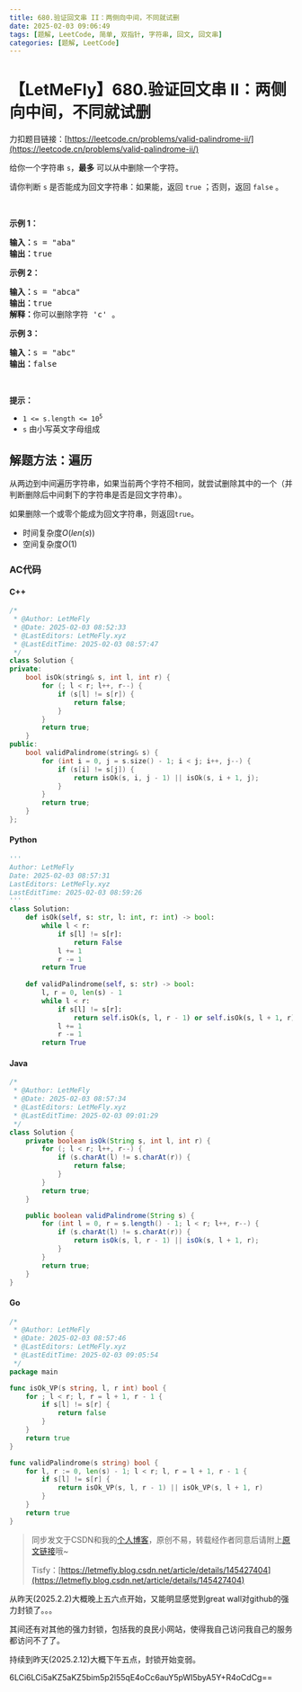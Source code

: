 ```yaml
---
title: 680.验证回文串 II：两侧向中间，不同就试删
date: 2025-02-03 09:06:49
tags: [题解, LeetCode, 简单, 双指针, 字符串, 回文, 回文串]
categories: [题解, LeetCode]
---
```


# 【LetMeFly】680.验证回文串 II：两侧向中间，不同就试删

力扣题目链接：[https://leetcode.cn/problems/valid-palindrome-ii/](https://leetcode.cn/problems/valid-palindrome-ii/)

<p>给你一个字符串&nbsp;<code>s</code>，<strong>最多</strong> 可以从中删除一个字符。</p>

<p>请你判断 <code>s</code> 是否能成为回文字符串：如果能，返回 <code>true</code> ；否则，返回 <code>false</code> 。</p>

<p>&nbsp;</p>

<p><strong>示例 1：</strong></p>

<pre>
<strong>输入：</strong>s = "aba"
<strong>输出：</strong>true
</pre>

<p><strong>示例 2：</strong></p>

<pre>
<strong>输入：</strong>s = "abca"
<strong>输出：</strong>true
<strong>解释：</strong>你可以删除字符 'c' 。
</pre>

<p><strong>示例 3：</strong></p>

<pre>
<strong>输入：</strong>s = "abc"
<strong>输出：</strong>false</pre>

<p>&nbsp;</p>

<p><strong>提示：</strong></p>

<ul>
	<li><code>1 &lt;= s.length &lt;= 10<sup>5</sup></code></li>
	<li><code>s</code> 由小写英文字母组成</li>
</ul>


    
## 解题方法：遍历

从两边到中间遍历字符串，如果当前两个字符不相同，就尝试删除其中的一个（并判断删除后中间剩下的字符串是否是回文字符串）。

如果删除一个或零个能成为回文字符串，则返回`true`。

+ 时间复杂度$O(len(s))$
+ 空间复杂度$O(1)$

### AC代码

#### C++

```cpp
/*
 * @Author: LetMeFly
 * @Date: 2025-02-03 08:52:33
 * @LastEditors: LetMeFly.xyz
 * @LastEditTime: 2025-02-03 08:57:47
 */
class Solution {
private:
    bool isOk(string& s, int l, int r) {
        for (; l < r; l++, r--) {
            if (s[l] != s[r]) {
                return false;
            }
        }
        return true;
    }
public:
    bool validPalindrome(string& s) {
        for (int i = 0, j = s.size() - 1; i < j; i++, j--) {
            if (s[i] != s[j]) {
                return isOk(s, i, j - 1) || isOk(s, i + 1, j);
            }
        }
        return true;
    }
};
```

#### Python

```python
'''
Author: LetMeFly
Date: 2025-02-03 08:57:31
LastEditors: LetMeFly.xyz
LastEditTime: 2025-02-03 08:59:26
'''
class Solution:
    def isOk(self, s: str, l: int, r: int) -> bool:
        while l < r:
            if s[l] != s[r]:
                return False
            l += 1
            r -= 1
        return True
    
    def validPalindrome(self, s: str) -> bool:
        l, r = 0, len(s) - 1
        while l < r:
            if s[l] != s[r]:
                return self.isOk(s, l, r - 1) or self.isOk(s, l + 1, r)
            l += 1
            r -= 1
        return True
```

#### Java

```java
/*
 * @Author: LetMeFly
 * @Date: 2025-02-03 08:57:34
 * @LastEditors: LetMeFly.xyz
 * @LastEditTime: 2025-02-03 09:01:29
 */
class Solution {
    private boolean isOk(String s, int l, int r) {
        for (; l < r; l++, r--) {
            if (s.charAt(l) != s.charAt(r)) {
                return false;
            }
        }
        return true;
    }

    public boolean validPalindrome(String s) {
        for (int l = 0, r = s.length() - 1; l < r; l++, r--) {
            if (s.charAt(l) != s.charAt(r)) {
                return isOk(s, l, r - 1) || isOk(s, l + 1, r);
            }
        }
        return true;
    }
}
```

#### Go

```go
/*
 * @Author: LetMeFly
 * @Date: 2025-02-03 08:57:46
 * @LastEditors: LetMeFly.xyz
 * @LastEditTime: 2025-02-03 09:05:54
 */
package main

func isOk_VP(s string, l, r int) bool {
    for ; l < r; l, r = l + 1, r - 1 {
        if s[l] != s[r] {
            return false
        }
    }
    return true
}

func validPalindrome(s string) bool {
    for l, r := 0, len(s) - 1; l < r; l, r = l + 1, r - 1 {
        if s[l] != s[r] {
            return isOk_VP(s, l, r - 1) || isOk_VP(s, l + 1, r)
        }
    }
    return true
}
```

> 同步发文于CSDN和我的[个人博客](https://blog.letmefly.xyz/)，原创不易，转载经作者同意后请附上[原文链接](https://blog.letmefly.xyz/2025/02/03/LeetCode%200680.%E9%AA%8C%E8%AF%81%E5%9B%9E%E6%96%87%E4%B8%B2II/)哦~
>
> Tisfy：[https://letmefly.blog.csdn.net/article/details/145427404](https://letmefly.blog.csdn.net/article/details/145427404)

从昨天(2025.2.2)大概晚上五六点开始，又能明显感觉到great wall对github的强力封锁了。。。

其间还有对其他的强力封锁，包括我的良民小网站，使得我自己访问我自己的服务都访问不了了。

持续到昨天(2025.2.12)大概下午五点，封锁开始变弱。

6LCi6LCi5aKZ5aKZ5bim5p2l55qE4oCc6auY5pWI5byA5Y+R4oCdCg==